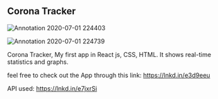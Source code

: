 
## Corona Tracker

![Annotation 2020-07-01 224403](https://user-images.githubusercontent.com/47950134/86289855-b31e3a00-bbec-11ea-9593-c982f6c4d509.png)

![Annotation 2020-07-01 224739](https://user-images.githubusercontent.com/47950134/86289976-ea8ce680-bbec-11ea-83a5-341ad85de5d0.png)

Corona Tracker, My first app in React js, CSS, HTML. It shows real-time statistics and graphs.

feel free to check out the App through this link:
https://lnkd.in/e3d9eeu

API used:
https://lnkd.in/e7jxrSi

